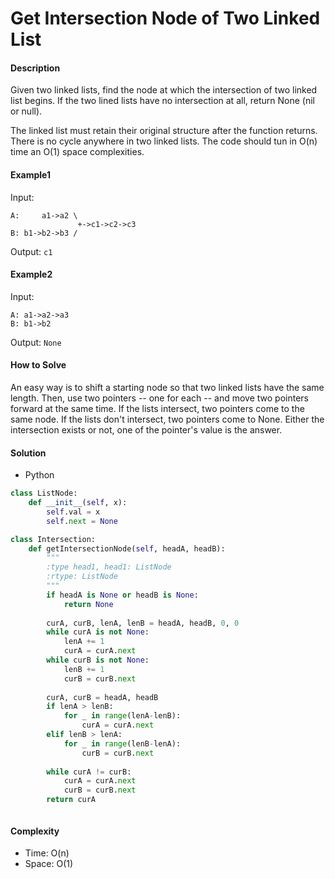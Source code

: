 # Get Intersection Node of Two Linked List

#### Description

Given two linked lists, find the node at which the intersection of two linked list begins.
If the two lined lists have no intersection at all, return None (nil or null).

The linked list must retain their original structure after the function returns.
There is no cycle anywhere in two linked lists.
The code should tun in O(n) time an O(1) space complexities.

#### Example1
Input: 
```
A:     a1->a2 \
               +->c1->c2->c3
B: b1->b2->b3 /
```

Output: `c1`

#### Example2
Input: 
```
A: a1->a2->a3            
B: b1->b2
```

Output: `None`

#### How to Solve

An easy way is to shift a starting node so that
two linked lists have the same length.
Then, use two pointers -- one for each -- and move two pointers forward at the same time. 
If the lists intersect, two pointers come to the same node.
If the lists don't intersect, two pointers come to None.
Either the intersection exists or not, one of the pointer's value is the answer.

#### Solution
- Python

```python
class ListNode:
    def __init__(self, x):
        self.val = x
        self.next = None

class Intersection:
    def getIntersectionNode(self, headA, headB):
        """
        :type head1, head1: ListNode
        :rtype: ListNode
        """
        if headA is None or headB is None:
            return None
        
        curA, curB, lenA, lenB = headA, headB, 0, 0
        while curA is not None:
            lenA += 1
            curA = curA.next
        while curB is not None:
            lenB += 1
            curB = curB.next
        
        curA, curB = headA, headB
        if lenA > lenB:
            for _ in range(lenA-lenB):
                curA = curA.next
        elif lenB > lenA:
            for _ in range(lenB-lenA):
                curB = curB.next
        
        while curA != curB:
            curA = curA.next
            curB = curB.next
        return curA
```

```ruby

```

#### Complexity
- Time: O(n)
- Space: O(1)
